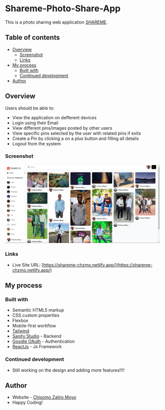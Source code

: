 # Shareme-Photo-Share-App

This is a photo sharing web application [SHAREME](https://shareme-chzmo.netlify.app/).

## Table of contents

- [Overview](#overview)
  - [Screenshot](#Screenshot)
  - [Links](#links)
- [My process](#my-process)
  - [Built with](#built-with)
  - [Continued development](#continued-development)
- [Author](#author)

## Overview

Users should be able to:

- View the application on defferent devices
- Login using their Email
- View different pins/images posted by other users
- View specific pins selected by the user with related pins if exits
- Create a Pin by clicking a on a plus button and filling all details
- Logout from the system

### Screenshot

![Screenshot](./src/assets/Screenshot.png)

### Links

- Live Site URL: [https://shareme-chzmo.netlify.app/](https://shareme-chzmo.netlify.app/)

## My process

### Built with

- Semantic HTML5 markup
- CSS custom properties
- Flexbox
- Mobile-first workflow
- [Tailwind](https://tailwindcss.com/)
- [Sanity Studio](https://www.sanity.io/) - Backend
- [Goodle OAuth](https://developers.google.com/identity/protocols/oauth2) - Authentication
- [ReactJs](https://swiperjs.com/) - Js Framework

### Continued development

- Still working on the design and adding more features!!!!

## Author

- Website - [Chisomo Zaliro Moyo](https://www.chzmo.com)
- Happy Coding!